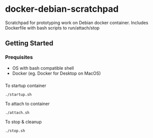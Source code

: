 # docker-debian-scratchpad
Scratchpad for prototyping work on Debian docker container. Includes Dockerfile with bash scripts to run/attach/stop

## Getting Started
### Prequisites
* OS with bash compatible shell
* Docker (eg. Docker for Desktop on MacOS)
###
To startup container
```
./startup.sh
```
To attach to container
```
./attach.sh
```
To stop & cleanup
```
./stop.sh
```
